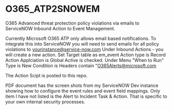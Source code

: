 # O365_ATP2SNOWEM
O365 Advanced threat protection policy violations via emails to ServiceNOW Inbound Action to Event Management. 


Currently Microsoft O365 ATP only allows email based notifications. To integrate this into ServiceNOW you will need to send emails for all policy
violations to yourinstance@service-now.com
Under Inbound Actions - you will create a new action. 
Set Target table as em_event
Action type is Record Action
Applciation is Global 
Active is checked. 
Under Menu "When to Run" 
Type is New
Condition is Headers contain "O365Alerts@microsoft.com

The Action Scipt is posted to this repo. 

PDF document has the screen shots from my ServiceNOW Dev instance showing how to configure the event rules and event field mappings. 
Only item I have not listed is the Alert to Incident Task & Action. That is specific to your own internal security processes. 
